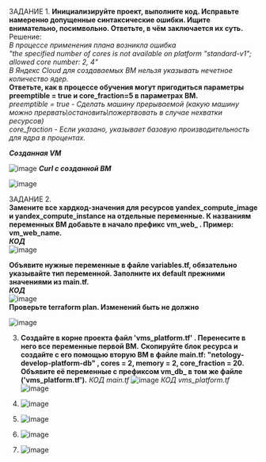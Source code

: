 ЗАДАНИЕ 1.
**Инициализируйте проект, выполните код. Исправьте намеренно допущенные синтаксические ошибки. Ищите внимательно, посимвольно. Ответьте, в чём заключается их суть.**  
Решение:  
 _В процессе применения плана возникла ошибка  
   "the specified number of cores is not available on platform "standard-v1"; allowed core number: 2, 4"  
  В Яндекс Cloud для создаваемых ВМ нельзя указывать нечетное количество ядер._  
  **Ответьте, как в процессе обучения могут пригодиться параметры preemptible = true и core_fraction=5 в параметрах ВМ.**  
  _preemptible = true - Сделать машину прерываемой (какую машину можно прервать\остановить\пожертвовать в случае нехватки ресурсов)  
 core_fraction - Если указано, указывает базовую производительность для ядра в процентах._  
  
 **_Созданная VM_**
    
   ![image](https://github.com/Plakhoff/devops-netology/assets/110332753/1d1cd7ad-9e74-4eae-b9f8-37633a018f82)
    **_Curl с созданной ВМ_**  
    
  ![image](https://github.com/Plakhoff/devops-netology/assets/110332753/971fb455-d3a0-4b2c-940b-22ded06fd528)


ЗАДАНИЕ 2.  
**Замените все хардкод-значения для ресурсов yandex_compute_image и yandex_compute_instance на отдельные переменные. К названиям переменных ВМ добавьте в начало префикс vm_web_ . Пример: vm_web_name.**  
_**КОД**_  
![image](https://github.com/Plakhoff/devops-netology/assets/110332753/d24b1384-f5d2-4a0a-a9db-c861fb1b02f0)  

 **Объявите нужные переменные в файле variables.tf, обязательно указывайте тип переменной. Заполните их default прежними значениями из main.tf.**  
 _**КОД**_  
 ![image](https://github.com/Plakhoff/devops-netology/assets/110332753/4222f572-70f7-430e-85b6-dd93dae226f7)  
 **Проверьте terraform plan. Изменений быть не должно**  
 
 ![image](https://github.com/Plakhoff/devops-netology/assets/110332753/862701ed-ca31-4743-8a5a-6b44e2aa7c54)

3. **Создайте в корне проекта файл 'vms_platform.tf' . Перенесите в него все переменные первой ВМ.**
   **Скопируйте блок ресурса и создайте с его помощью вторую ВМ в файле main.tf: "netology-develop-platform-db" , cores  = 2, memory = 2, core_fraction = 20. Объявите её переменные с префиксом vm_db_ в том же файле ('vms_platform.tf').**
   _КОД main.tf_
   ![image](https://github.com/Plakhoff/devops-netology/assets/110332753/c6659e8c-76b8-4e25-9d24-67291491cb3f)
   _КОД vms_platform.tf_
   ![image](https://github.com/Plakhoff/devops-netology/assets/110332753/996e5196-ae42-4dee-9e85-3865ef57c503)
   


7. ![image](https://github.com/Plakhoff/devops-netology/assets/110332753/463c0a75-f2bd-4992-b716-8d8a79e8f90a)
8. ![image](https://github.com/Plakhoff/devops-netology/assets/110332753/003a7dfa-f6cc-4751-8ee1-968da5ac2e0f)
9. ![image](https://github.com/Plakhoff/devops-netology/assets/110332753/526d6973-262d-4f52-be5f-39bb24662265)
10. ![image](https://github.com/Plakhoff/devops-netology/assets/110332753/6cfe557f-bf7d-4769-bd94-ddfef0f76f0c)
   






  


